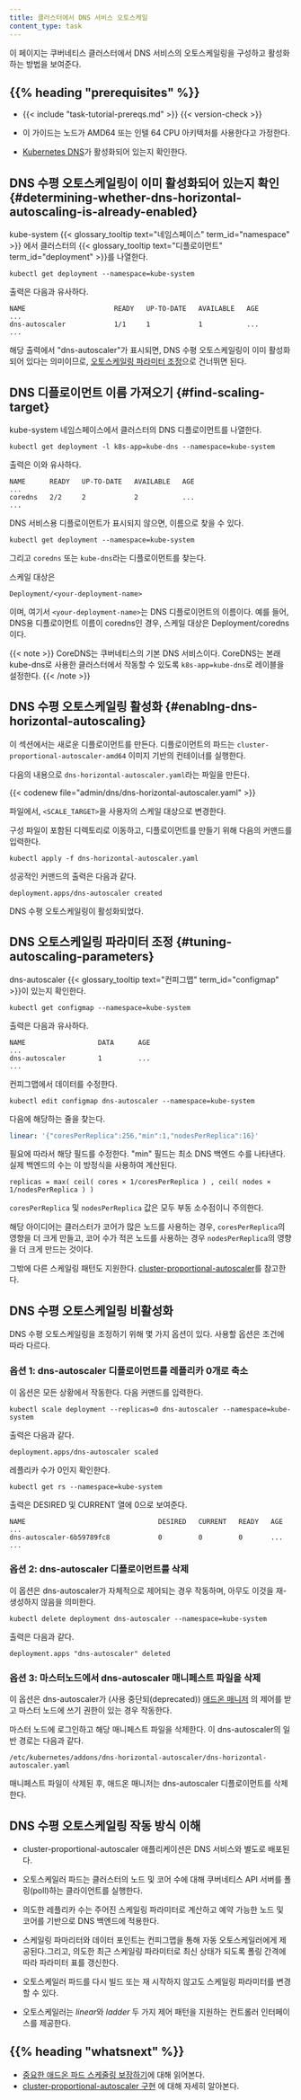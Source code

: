 ```yaml
---
title: 클러스터에서 DNS 서비스 오토스케일
content_type: task
---
```


<!-- overview -->
이 페이지는 쿠버네티스 클러스터에서 DNS 서비스의 오토스케일링을 구성하고
활성화하는 방법을 보여준다.


## {{% heading "prerequisites" %}}


* {{< include "task-tutorial-prereqs.md" >}} {{< version-check >}}

* 이 가이드는 노드가 AMD64 또는 인텔 64 CPU 아키텍처를 사용한다고 가정한다.

* [Kubernetes DNS](/ko/docs/concepts/services-networking/dns-pod-service/)가 활성화되어 있는지 확인한다.



<!-- steps -->

## DNS 수평 오토스케일링이 이미 활성화되어 있는지 확인 {#determining-whether-dns-horizontal-autoscaling-is-already-enabled}

kube-system {{< glossary_tooltip text="네임스페이스" term_id="namespace" >}}
에서 클러스터의 {{< glossary_tooltip text="디플로이먼트" term_id="deployment" >}}를 나열한다.

```shell
kubectl get deployment --namespace=kube-system
```

출력은 다음과 유사하다.

    NAME                      READY   UP-TO-DATE   AVAILABLE   AGE
    ...
    dns-autoscaler            1/1     1            1           ...
    ...

해당 출력에서 "dns-autoscaler"가 표시되면, DNS 수평 오토스케일링이
이미 활성화되어 있다는 의미이므로, 
[오토스케일링 파라미터 조정](#tuning-autoscaling-parameters)으로 건너뛰면 된다.

## DNS 디플로이먼트 이름 가져오기 {#find-scaling-target}

kube-system 네임스페이스에서 클러스터의 DNS 디플로이먼트를 나열한다.

```shell
kubectl get deployment -l k8s-app=kube-dns --namespace=kube-system
```

출력은 이와 유사하다.

    NAME      READY   UP-TO-DATE   AVAILABLE   AGE
    ...
    coredns   2/2     2            2           ...
    ...

DNS 서비스용 디플로이먼트가 표시되지 않으면, 이름으로 찾을 수 있다.

```shell
kubectl get deployment --namespace=kube-system
```

그리고 `coredns` 또는 `kube-dns`라는 디플로이먼트를 찾는다.


스케일 대상은

    Deployment/<your-deployment-name>

이며, 여기서 `<your-deployment-name>`는 DNS 디플로이먼트의 이름이다. 예를 들어, 
DNS용 디플로이먼트 이름이 coredns인 경우, 스케일 대상은 Deployment/coredns이다.

{{< note >}}
CoreDNS는 쿠버네티스의 기본 DNS 서비스이다. 
CoreDNS는 본래 kube-dns로 사용한 클러스터에서 작동할 수 있도록
`k8s-app=kube-dns`로 레이블을 설정한다.
{{< /note >}}

## DNS 수평 오토스케일링 활성화 {#enablng-dns-horizontal-autoscaling}

이 섹션에서는 새로운 디플로이먼트를 만든다. 디플로이먼트의 파드는 
`cluster-proportional-autoscaler-amd64` 이미지 기반의 컨테이너를 실행한다.

다음의 내용으로 `dns-horizontal-autoscaler.yaml`라는 파일을 만든다.

{{< codenew file="admin/dns/dns-horizontal-autoscaler.yaml" >}}

파일에서, `<SCALE_TARGET>`을 사용자의 스케일 대상으로 변경한다.

구성 파일이 포함된 디렉토리로 이동하고,
디플로이먼트를 만들기 위해 다음의 커맨드를 입력한다.

```shell
kubectl apply -f dns-horizontal-autoscaler.yaml
```

성공적인 커맨드의 출력은 다음과 같다.

    deployment.apps/dns-autoscaler created

DNS 수평 오토스케일링이 활성화되었다.

## DNS 오토스케일링 파라미터 조정 {#tuning-autoscaling-parameters}

dns-autoscaler {{< glossary_tooltip text="컨피그맵" term_id="configmap" >}}이 있는지 확인한다.

```shell
kubectl get configmap --namespace=kube-system
```

출력은 다음과 유사하다.

    NAME                  DATA      AGE
    ...
    dns-autoscaler        1         ...
    ...

컨피그맵에서 데이터를 수정한다.

```shell
kubectl edit configmap dns-autoscaler --namespace=kube-system
```

다음에 해당하는 줄을 찾는다.

```yaml
linear: '{"coresPerReplica":256,"min":1,"nodesPerReplica":16}'
```

필요에 따라서 해당 필드를 수정한다.
"min" 필드는 최소 DNS 백엔드 수를 나타낸다. 실제 백엔드의 수는
이 방정식을 사용하여 계산된다.

    replicas = max( ceil( cores × 1/coresPerReplica ) , ceil( nodes × 1/nodesPerReplica ) )

`coresPerReplica` 및 `nodesPerReplica` 값은 모두 
부동 소수점이니 주의한다.	   

해당 아이디어는 클러스터가 코어가 많은 노드를 사용하는 경우,
`coresPerReplica`의 영향을 더 크게 만들고, 코어 수가 적은 노드를 사용하는 경우
`nodesPerReplica`의 영향을 더 크게 만드는 것이다.

그밖에 다른 스케일링 패턴도 지원한다.
[cluster-proportional-autoscaler](https://github.com/kubernetes-sigs/cluster-proportional-autoscaler)를 참고한다.

## DNS 수평 오토스케일링 비활성화

DNS 수평 오토스케일링을 조정하기 위해 몇 가지 옵션이 있다.
사용할 옵션은 조건에 따라 다르다.

### 옵션 1: dns-autoscaler 디플로이먼트를 레플리카 0개로 축소

이 옵션은 모든 상황에서 작동한다. 다음 커맨드를 입력한다.

```shell
kubectl scale deployment --replicas=0 dns-autoscaler --namespace=kube-system
```

출력은 다음과 같다.

    deployment.apps/dns-autoscaler scaled

레플리카 수가 0인지 확인한다.

```shell
kubectl get rs --namespace=kube-system
```

출력은 DESIRED 및 CURRENT 열에 0으로 보여준다.

    NAME                                 DESIRED   CURRENT   READY   AGE
    ...
    dns-autoscaler-6b59789fc8            0         0         0       ...
    ...

### 옵션 2: dns-autoscaler 디플로이먼트를 삭제

이 옵션은 dns-autoscaler가 자체적으로 제어되는 경우 작동하며,
아무도 이것을 재-생성하지 않음을 의미한다.

```shell
kubectl delete deployment dns-autoscaler --namespace=kube-system
```

출력은 다음과 같다.

    deployment.apps "dns-autoscaler" deleted

### 옵션 3: 마스터노드에서 dns-autoscaler 매니페스트 파일을 삭제

이 옵션은 dns-autoscaler가 (사용 중단되(deprecated))
[애드온 매니저](https://git.k8s.io/kubernetes/cluster/addons/README.md)
의 제어를 받고 마스터 노드에 쓰기 권한이 있는 경우 작동한다.

마스터 노드에 로그인하고 해당 매니페스트 파일을 삭제한다.
이 dns-autoscaler의 일반 경로는 다음과 같다.

    /etc/kubernetes/addons/dns-horizontal-autoscaler/dns-horizontal-autoscaler.yaml

매니페스트 파일이 삭제된 후, 애드온 매니저는
dns-autoscaler 디플로이먼트를 삭제한다.						  



<!-- discussion -->

## DNS 수평 오토스케일링 작동 방식 이해

* cluster-proportional-autoscaler 애플리케이션은
DNS 서비스와 별도로 배포된다.				

* 오토스케일러 파드는
클러스터의 노드 및 코어 수에 대해 쿠버네티스 API 서버를 폴링(poll)하는 클라이언트를 실행한다.										 

* 의도한 레플리카 수는 주어진 스케일링 파라미터로 계산하고 
예약 가능한 노드 및 코어를 기반으로 DNS 백엔드에 적용한다.

* 스케일링 파마리터와 데이터 포인트는 컨피그맵을 통해 자동 
오토스케일러에게 제공된다.그리고, 의도한 최근 스케일링 파라미터로 최신 상태가 되도록 
폴링 간격에 따라 파라미터 표를 갱신한다.

* 오토스케일러 파드를 다시 빌드 또는 재 시작하지 않고도 
스케일링 파라미터를 변경할 수 있다.

* 오토스케일러는 *linear*와 *ladder* 두 가지 제어 패턴을 지원하는 컨트롤러
인터페이스를 제공한다.



## {{% heading "whatsnext" %}}

* [중요한 애드온 파드 스케줄링 보장하기](/ko/docs/tasks/administer-cluster/guaranteed-scheduling-critical-addon-pods/)에 대해 읽어본다.
* [cluster-proportional-autoscaler 구현](https://github.com/kubernetes-sigs/cluster-proportional-autoscaler)
에 대해 자세히 알아본다.